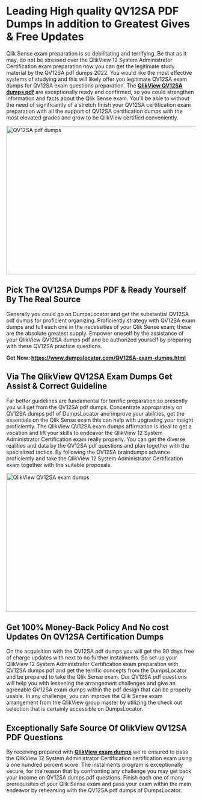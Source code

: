<h1><strong>Leading High quality QV12SA PDF Dumps In addition to Greatest Gives &amp; Free Updates</strong></h1>
<p>Qlik Sense exam preparation is so debilitating and terrifying. Be that as it may, do not be stressed over the QlikView 12 System Administrator Certification exam preparation now you can get the legitimate study material by the QV12SA pdf dumps 2022. You would like the most effective systems of studying and this will likely offer you legitimate QV12SA exam dumps for QV12SA exam questions preparation. The <strong><a href="https://www.dumpslocator.com/QV12SA-exam-dumps.html">QlikView QV12SA dumps pdf</a></strong> are exceptionally ready and confirmed, so you could strengthen information and facts about the Qlik Sense exam. You'll be able to without the need of significantly of a stretch finish your QV12SA certification exam preparation with all the support of QV12SA certification dumps with the most elevated grades and grow to be QlikView certified conveniently.</p>
<p><img src="https://i.ibb.co/SKhFh8d/Pastel-Purple-Computer-UI-Class-Syllabus-Education-Presentation.png" alt="QV12SA pdf dumps" width="700" height="393" /></p>
<h2><strong>Pick The QV12SA Dumps PDF &amp; Ready Yourself By The Real Source</strong></h2>
<p>Generally you could go on DumpsLocator and get the substantial QV12SA pdf dumps for proficient organizing. Proficiently strategy with QV12SA exam dumps and full each one in the necessities of your Qlik Sense exam; these are the absolute greatest supply. Empower oneself by the assistance of your QlikView QV12SA dumps pdf and be authorized yourself by preparing with these QV12SA practice questions.</p>
<p><strong>Get Now: <a href="https://www.dumpslocator.com/QV12SA-exam-dumps.html">https://www.dumpslocator.com/QV12SA-exam-dumps.html</a></strong></p>
<h2><strong>Via The QlikView QV12SA Exam Dumps Get Assist &amp; Correct Guideline</strong></h2>
<p>Far better guidelines are fundamental for terrific preparation so presently you will get from the QV12SA pdf dumps. Concentrate appropriately on QV12SA dumps pdf of DumpsLocator and improve your abilities, get the essentials on the Qlik Sense exam this can help with upgrading your insight proficiently. The QlikView QV12SA exam dumps affirmation is ideal to get a vocation and lift your skills to endeavor the QlikView 12 System Administrator Certification exam really properly. You can get the diverse realities and data by the QV12SA pdf questions and plan together with the specialized tactics. By following the QV12SA braindumps advance proficiently and take the QlikView 12 System Administrator Certification exam together with the suitable proposals.</p>
<p><a href="https://www.dumpslocator.com/QV12SA-exam-dumps.html"><img src="https://i.ibb.co/NtZbgjG/Blue-and-White-Medical-Dental-Clinic-Facebook-Ad.png" alt="QlikView QV12SA exam dumps" width="700" height="367" /></a></p>
<h2><strong>Get 100% Money-Back Policy And No cost Updates On QV12SA Certification Dumps</strong></h2>
<p>On the acquisition with the QV12SA pdf dumps you will get the 90 days free of charge updates with next to no further instalments. So set up your QlikView 12 System Administrator Certification exam preparation with QV12SA dumps pdf and get the terrific concepts from the DumpsLocator and be prepared to take the Qlik Sense exam. Our QV12SA pdf questions will help you with lessening the arrangement challenges and give an agreeable QV12SA exam dumps within the pdf design that can be properly usable. In any challenge, you can improve the Qlik Sense exam arrangement from the QlikView group master by utilizing the check out selection that is certainly accessible on DumpsLocator.</p>
<h2><strong>Exceptionally Safe Source Of QlikView QV12SA PDF Questions</strong></h2>
<p>By receiving prepared with <strong><a href="https://www.dumpslocator.com/qlikview-exams.html">QlikView exam dumps</a></strong> we're ensured to pass the QlikView 12 System Administrator Certification certification exam using a one hundred percent score. The instalments program is exceptionally secure, for the reason that by confronting any challenge you may get back your income on QV12SA dumps pdf questions. Finish each one of many prerequisites of your Qlik Sense exam and pass your exam within the main endeavor by rehearsing with the QV12SA pdf dumps of DumpsLocator.</p>
